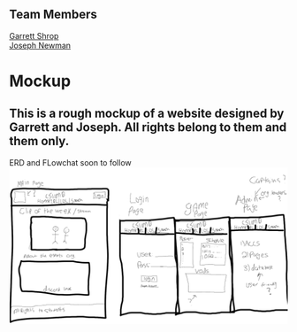 
## Team Members
[Garrett Shrop](https://github.com/GarrettShrop) <br/>
[Joseph Newman](https://github.com/Joseph-M-Newman)<br/>



# Mockup 
## This is a rough mockup of a website designed by Garrett and Joseph. All rights belong to them and them only. 

ERD and FLowchat soon to follow
![Mockup](mockup.png)
